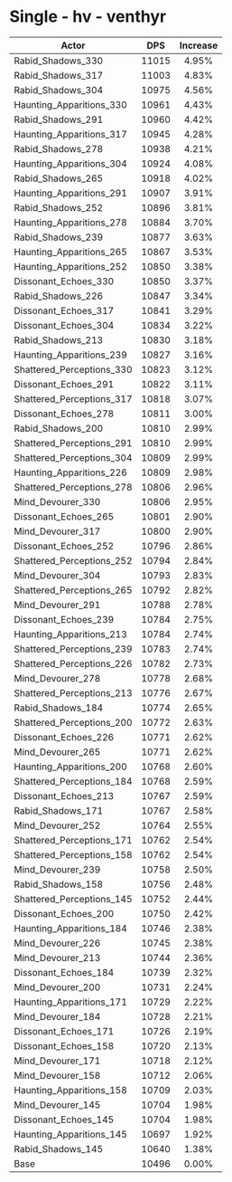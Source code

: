 # Single - hv - venthyr
| Actor | DPS | Increase |
|---|:---:|:---:|
|Rabid_Shadows_330|11015|4.95%|
|Rabid_Shadows_317|11003|4.83%|
|Rabid_Shadows_304|10975|4.56%|
|Haunting_Apparitions_330|10961|4.43%|
|Rabid_Shadows_291|10960|4.42%|
|Haunting_Apparitions_317|10945|4.28%|
|Rabid_Shadows_278|10938|4.21%|
|Haunting_Apparitions_304|10924|4.08%|
|Rabid_Shadows_265|10918|4.02%|
|Haunting_Apparitions_291|10907|3.91%|
|Rabid_Shadows_252|10896|3.81%|
|Haunting_Apparitions_278|10884|3.70%|
|Rabid_Shadows_239|10877|3.63%|
|Haunting_Apparitions_265|10867|3.53%|
|Haunting_Apparitions_252|10850|3.38%|
|Dissonant_Echoes_330|10850|3.37%|
|Rabid_Shadows_226|10847|3.34%|
|Dissonant_Echoes_317|10841|3.29%|
|Dissonant_Echoes_304|10834|3.22%|
|Rabid_Shadows_213|10830|3.18%|
|Haunting_Apparitions_239|10827|3.16%|
|Shattered_Perceptions_330|10823|3.12%|
|Dissonant_Echoes_291|10822|3.11%|
|Shattered_Perceptions_317|10818|3.07%|
|Dissonant_Echoes_278|10811|3.00%|
|Rabid_Shadows_200|10810|2.99%|
|Shattered_Perceptions_291|10810|2.99%|
|Shattered_Perceptions_304|10809|2.99%|
|Haunting_Apparitions_226|10809|2.98%|
|Shattered_Perceptions_278|10806|2.96%|
|Mind_Devourer_330|10806|2.95%|
|Dissonant_Echoes_265|10801|2.90%|
|Mind_Devourer_317|10800|2.90%|
|Dissonant_Echoes_252|10796|2.86%|
|Shattered_Perceptions_252|10794|2.84%|
|Mind_Devourer_304|10793|2.83%|
|Shattered_Perceptions_265|10792|2.82%|
|Mind_Devourer_291|10788|2.78%|
|Dissonant_Echoes_239|10784|2.75%|
|Haunting_Apparitions_213|10784|2.74%|
|Shattered_Perceptions_239|10783|2.74%|
|Shattered_Perceptions_226|10782|2.73%|
|Mind_Devourer_278|10778|2.68%|
|Shattered_Perceptions_213|10776|2.67%|
|Rabid_Shadows_184|10774|2.65%|
|Shattered_Perceptions_200|10772|2.63%|
|Dissonant_Echoes_226|10771|2.62%|
|Mind_Devourer_265|10771|2.62%|
|Haunting_Apparitions_200|10768|2.60%|
|Shattered_Perceptions_184|10768|2.59%|
|Dissonant_Echoes_213|10767|2.59%|
|Rabid_Shadows_171|10767|2.58%|
|Mind_Devourer_252|10764|2.55%|
|Shattered_Perceptions_171|10762|2.54%|
|Shattered_Perceptions_158|10762|2.54%|
|Mind_Devourer_239|10758|2.50%|
|Rabid_Shadows_158|10756|2.48%|
|Shattered_Perceptions_145|10752|2.44%|
|Dissonant_Echoes_200|10750|2.42%|
|Haunting_Apparitions_184|10746|2.38%|
|Mind_Devourer_226|10745|2.38%|
|Mind_Devourer_213|10744|2.36%|
|Dissonant_Echoes_184|10739|2.32%|
|Mind_Devourer_200|10731|2.24%|
|Haunting_Apparitions_171|10729|2.22%|
|Mind_Devourer_184|10728|2.21%|
|Dissonant_Echoes_171|10726|2.19%|
|Dissonant_Echoes_158|10720|2.13%|
|Mind_Devourer_171|10718|2.12%|
|Mind_Devourer_158|10712|2.06%|
|Haunting_Apparitions_158|10709|2.03%|
|Mind_Devourer_145|10704|1.98%|
|Dissonant_Echoes_145|10704|1.98%|
|Haunting_Apparitions_145|10697|1.92%|
|Rabid_Shadows_145|10640|1.38%|
|Base|10496|0.00%|
